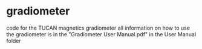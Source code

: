 # gradiometer
code for the TUCAN magnetics gradiometer
all information on how to use the gradiometer is in the "Gradiometer User Manual.pdf" in the User Manual folder
